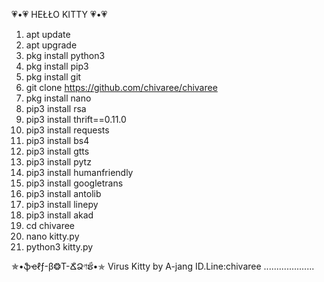   💗•💗 HEŁŁO KITTY 💗•💗

1. apt update
2. apt upgrade
3. pkg install python3
4. pkg install pip3
5. pkg install git
6. git clone https://github.com/chivaree/chivaree
7. pkg install nano
8. pip3 install rsa
9. pip3 install thrift==0.11.0
10. pip3 install requests
11. pip3 install bs4
12. pip3 install gtts
13. pip3 install pytz
14. pip3 install humanfriendly
15. pip3 install googletrans
16. pip3 install antolib
17. pip3 install linepy
18. pip3 install akad
19. cd chivaree
20. nano kitty.py
21. python3 kitty.py 

✯•ֆҽℓƒ-β❂T-ՃิՁণຮี•✯
Virus Kitty by A-jang
ID.Line:chivaree
....................
